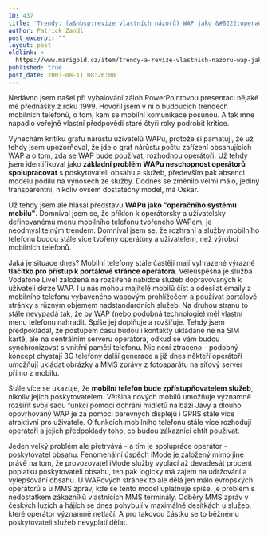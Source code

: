 ```yaml
---
ID: 437
title: 'Trendy: (a&nbsp;revize vlastních názorů) WAP jako &#8222;operační systém&#8220; mobilů'
author: Patrick Zandl
post_excerpt: ""
layout: post
oldlink: >
  https://www.marigold.cz/item/trendy-a-revize-vlastnich-nazoru-wap-jako-operacni-system-mobilu
published: true
post_date: 2003-08-11 08:26:00
---
```

<p>
Nedávno jsem našel při vybalování záloh PowerPointovou presentaci nějaké mé přednášky z roku 1999. Hovořil jsem v ní o budoucích trendech mobilních telefonů, o tom, kam se mobilní komunikace posunou. A tak mne napadlo veřejně vlastní předpovědi staré čtyři roky podrobit kritice. </p>

<p>
Vynechám kritiku grafu nárůstu uživatelů WAPu, protože si pamatuji, že už tehdy jsem upozorňoval, že jde o graf nárůstu počtu zařízení obsahujících WAP a o tom, zda se WAP bude používat, rozhodnou operátoři. Už tehdy jsem identifikoval jako <STRONG>základní problém WAPu neschopnost operátorů spolupracovat</STRONG> s poskytovateli obsahu a služeb, především pak absenci modelu podílu na výnosech ze služby. Dodnes se změnilo velmi málo, jediný transparentní, nikoliv ovšem dostatečný model, má Oskar. </p>

<p>
Už tehdy jsem ale hlásal představu <STRONG>WAPu jako "operačního systému mobilu"</STRONG>. Domníval jsem se, že příklon k operátorsky a uživatelsky definovanému menu mobilního telefonu tvořeného WAPem, je neodmyslitelným trendem. Domníval jsem se, že rozhraní a služby mobilního telefonu budou stále více tvořeny operátory a uživatelem, než výrobci mobilních telefonů.</p>

<p>
Jaká je situace dnes? Mobilní telefony stále častěji mají vyhrazené výrazné <STRONG>tlačítko pro přístup k portálové stránce operátora</STRONG>. Veleúspěšná je služba Vodafone Live! založená na rozšířené nabídce služeb dopravovaných k uživateli skrze WAP. I u nás mohou majitelé mobilů číst a odesílat emaily z mobilního telefonu vybaveného wapovým prohlížečem a používat portálové stránky s různým objemem nadstandardních služeb. Na druhou stranu to stále nevypadá tak, že by WAP (nebo podobná technologie) měl vlastní menu telefonu nahradit. Spíše jej doplňuje a rozšiřuje. Tehdy jsem předpokládal, že postupem času budou i kontakty ukládané ne na SIM kartě, ale na centrálním serveru operátora, odkud se vám budou synchronizovat s vnitřní pamětí telefonu. Nic není ztraceno - podobný koncept chystají 3G telefony další generace a již dnes někteří operátoři umožňují ukládat obrázky a MMS zprávy z fotoaparátu na síťový server přímo z mobilu. </p>

<p>
Stále více se ukazuje, že <STRONG>mobilní telefon bude&#160;zpřístupňovatelem služeb</STRONG>, nikoliv jejich poskytovatelem. Většina nových mobilů umožňuje významně rozšířit svoji sadu funkcí pomocí dohrání midletů na bázi Javy a dlouho opovrhovaný WAP je za pomoci barevných displejů i GPRS stále více atraktivní pro uživatele. O funkcích mobilního telefonu stále více rozhodují operátoři a jejich předpoklady toho, co budou zákazníci chtít používat. </p>

<p>
Jeden velký problém ale přetrvává - a tím je spolupráce operátor - poskytovatel obsahu. Fenomenální úspěch iMode je založený mimo jiné právě na tom, že provozovatel iMode služby vyplácí až devadesát procent poplatku poskytovateli obsahu, ten pak logicky má zájem na udržování a vylepšování obsahu. U WAPových stránek to ale dělá jen málo evropských operátorů a u MMS zpráv, kde se tento model uplatňuje spíše, je problém s nedostatkem zákazníků vlastnících MMS terminály. Odběry MMS zpráv v českých luzích a hájích se dnes pohybují v maximálně desítkách u služeb, které operátor významně netlačí. A pro takovou částku se to běžnému poskytovateli služeb nevyplatí dělat. </p>
